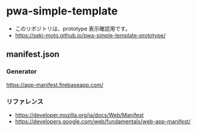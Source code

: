 # pwa-simple-template

- このリポジトリは、prototype 表示確認用です。
- https://seki-moto.github.io/pwa-simple-template-prototype/


## manifest.json

### Generator
https://app-manifest.firebaseapp.com/

### リファレンス
- https://developer.mozilla.org/ja/docs/Web/Manifest
- https://developers.google.com/web/fundamentals/web-app-manifest/

